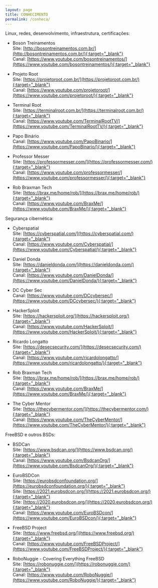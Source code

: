 ```yaml
---
layout: page
title: CONHECIMENTO
permalink: /conheca/
---
```

Linux, redes, desenvolvimento, infraestrutura, certificações:

- Boson Treinamentos  
Site: [http://bosontreinamentos.com.br/](http://bosontreinamentos.com.br/){:target="_blank"}  
Canal: [https://www.youtube.com/bosontreinamentos/](https://www.youtube.com/bosontreinamentos/){:target="_blank"}  

- Projeto Root  
Site: [https://projetoroot.com.br/](https://projetoroot.com.br/){:target="_blank"}  
Canal: [https://www.youtube.com/projetoroot/](https://www.youtube.com/projetoroot/){:target="_blank"}  

- Terminal Root  
Site: [https://terminalroot.com.br/](https://terminalroot.com.br/){:target="_blank"}  
Canal: [https://www.youtube.com/TerminalRootTV/](https://www.youtube.com/TerminalRootTV/){:target="_blank"}  

- Papo Binário  
Canal: [https://www.youtube.com/PapoBinario/](https://www.youtube.com/PapoBinario/){:target="_blank"}  

- Professor Messer  
Site: [https://professormesser.com/](https://professormesser.com/){:target="_blank"}  
Canal: [https://www.youtube.com/professormesser/](https://www.youtube.com/professormesser/){:target="_blank"}  

- Rob Braxman Tech  
Site: [https://brax.me/home/rob/](https://brax.me/home/rob/){:target="_blank"}  
Canal: [https://www.youtube.com/BraxMe/](https://www.youtube.com/BraxMe/){:target="_blank"}  

Segurança cibernética:  

- Cyberspatial  
Site: [https://cyberspatial.com/](https://cyberspatial.com/){:target="_blank"}  
Canal: [https://www.youtube.com/Cyberspatial/](https://www.youtube.com/Cyberspatial/){:target="_blank"}  

- Daniel Donda  
Site: [https://danieldonda.com/](https://danieldonda.com/){:target="_blank"}  
Canal: [https://www.youtube.com/DanielDonda/](https://www.youtube.com/DanielDonda/){:target="_blank"}  

- DC Cyber Sec  
Canal: [https://www.youtube.com/DCcybersec/](https://www.youtube.com/DCcybersec/){:target="_blank"}  

- HackerSploit  
Site: [https://hackersploit.org/](https://hackersploit.org/){:target="_blank"}  
Canal: [https://www.youtube.com/HackerSploit/](https://www.youtube.com/HackerSploit/){:target="_blank"}   

- Ricardo Longatto  
Site: [https://desecsecurity.com/](https://desecsecurity.com/){:target="_blank"}  
Canal: [https://www.youtube.com/ricardolongatto/](https://www.youtube.com/ricardolongatto/){:target="_blank"}  

- Rob Braxman Tech  
Site: [https://brax.me/home/rob/](https://brax.me/home/rob/){:target="_blank"}  
Canal: [https://www.youtube.com/BraxMe/](https://www.youtube.com/BraxMe/){:target="_blank"}  

- The Cyber Mentor  
Site: [https://thecybermentor.com/](https://thecybermentor.com/){:target="_blank"}  
Canal: [https://www.youtube.com/TheCyberMentor/](https://www.youtube.com/TheCyberMentor/){:target="_blank"}  

FreeBSD e outros BSDs:  

- BSDCan  
Site: [https://www.bsdcan.org/](https://www.bsdcan.org/){:target="_blank"}  
Canal: [https://www.youtube.com/BsdcanOrg/](https://www.youtube.com/BsdcanOrg/){:target="_blank"}  

- EuroBSDCon  
Site:  [https://eurobsdconfoundation.org/](https://eurobsdconfoundation.org/){:target="_blank"}  
Site: [https://2021.eurobsdcon.org/](https://2021.eurobsdcon.org/){:target="_blank"}  
Site: [https://2020.eurobsdcon.org/](https://2020.eurobsdcon.org/){:target="_blank"}  
Canal: [https://www.youtube.com/EuroBSDcon/](https://www.youtube.com/EuroBSDcon/){:target="_blank"}  

- FreeBSD Project  
Site: [https://www.freebsd.org/](https://www.freebsd.org/){:target="_blank"}  
Canal: [https://www.youtube.com/FreeBSDProject/](https://www.youtube.com/FreeBSDProject/){:target="_blank"}  

- RoboNuggie - Covering Everything FreeBSD  
Site: [https://robonuggie.com/](https://robonuggie.com/){:target="_blank"}  
Canal: [https://www.youtube.com/RoboNuggie/](https://www.youtube.com/RoboNuggie/){:target="_blank"}  







